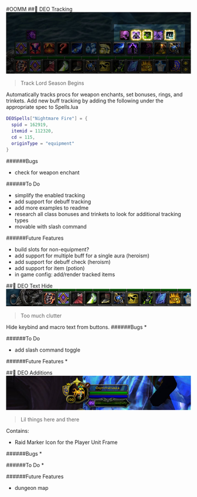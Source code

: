 #OOMM
##:crystal_ball: DEO Tracking
![alt tag](https://github.com/OOMM/addons/blob/master/DEO_Tracking.jpg)
> Track Lord Season Begins

Automatically tracks procs for weapon enchants, set bonuses, rings, and trinkets. Add new buff tracking by adding the following under the appropriate spec to Spells.lua
```lua
DEOSpells["Nightmare Fire"] = { 
  spid = 162919, 
  itemid = 112320, 
  cd = 115, 
  originType = "equipment" 
}
```

######Bugs
* check for weapon enchant

######To Do
* simplify the enabled tracking
* add support for debuff tracking
* add more examples to readme
* research all class bonuses and trinkets to look for additional tracking types
* movable with slash command

######Future Features
* build slots for non-equipment?
* add support for multiple buff for a single aura (heroism)
* add support for debuff check (heroism)
* add support for item (potion)
* in game config: add/render tracked items

  
  
##:ring: DEO Text Hide
![alt tag](https://github.com/OOMM/addons/blob/master/DEO_Text_Hide.jpg)
> Too much clutter

Hide keybind and macro text from buttons.
######Bugs
* 

######To Do
* add slash command toggle

######Future Features
* 

  
    
##:pill: DEO Additions
![alt tag](https://github.com/OOMM/addons/blob/master/DEO_Additions.jpg)
> Lil things here and there

Contains:

* Raid Marker Icon for the Player Unit Frame

######Bugs
* 

######To Do
* 

######Future Features
* dungeon map

